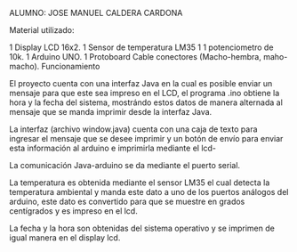 ALUMNO: JOSE MANUEL CALDERA CARDONA

Material utilizado:

1 Display LCD 16x2.
1 Sensor de temperatura LM35
1 1 potenciometro de 10k.
1 Arduino UNO.
1 Protoboard
Cable conectores (Macho-hembra, maho-macho).
Funcionamiento

El proyecto cuenta con una interfaz Java en la cual es posible enviar un mensaje para que este sea impreso en el LCD, el programa .ino obtiene la hora y la fecha del sistema, mostrándo estos datos de manera alternada al mensaje que se manda imprimir desde la interfaz Java.

La interfaz (archivo window.java) cuenta con una caja de texto para ingresar el mensaje que se desee imprimir y un botón de envío para enviar esta información al arduino e imprimirla mediante el lcd-

La comunicación Java-arduino se da mediante el puerto serial.

La temperatura es obtenida mediante el sensor LM35 el cual detecta la temperatura ambiental y manda este dato a uno de los puertos análogos del arduino, este dato es convertido para que se muestre en grados centígrados y es impreso en el lcd.

La fecha y la hora son obtenidas del sistema operativo y se imprimen de igual manera en el display lcd.
